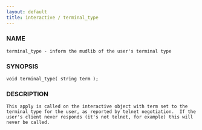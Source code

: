 ```yaml
---
layout: default
title: interactive / terminal_type
---
```


### NAME

    terminal_type - inform the mudlib of the user's terminal type

### SYNOPSIS

    void terminal_type( string term );

### DESCRIPTION

    This apply is called on the interactive object with term set to the terminal type for the user, as reported by telnet negotiation.  If the user's client never responds (it's not telnet, for example) this will never be called.
